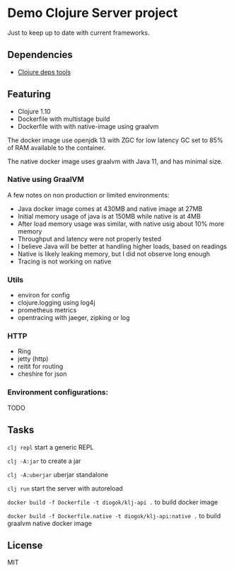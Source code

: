 # Demo Clojure Server project

Just to keep up to date with current frameworks.

## Dependencies

- [Clojure deps tools](https://clojure.org/guides/deps_and_cli)

## Featuring

- Clojure 1.10
- Dockerfile with multistage build
- Dockerfile with with native-image using graalvm

The docker image use openjdk 13 with ZGC for low latency GC set to 85% of RAM available to the container.

The native docker image uses graalvm with Java 11, and has minimal size.

### Native using GraalVM

A few notes on non production or limited environments:

- Java docker image comes at 430MB and native image at 27MB
- Initial memory usage of java is at 150MB while native is at 4MB
- After load memory usage was similar, with native usig about 10% more memory
- Throughput and latency were not properly tested
- I believe Java will be better at handling higher loads, based on readings
- Native is likely leaking memory, but I did not observe long enough
- Tracing is not working on native

### Utils

- environ for config
- clojure.logging using log4j
- prometheus metrics
- opentracing with jaeger, zipking or log

### HTTP

- Ring
- jetty (http)
- reitit for routing
- cheshire for json

### Environment configurations:

TODO

## Tasks

`clj repl` start a generic REPL

`clj -A:jar` to create a jar

`clj -A:uberjar` uberjar standalone

`clj run` start the server with autoreload

`docker build -f Dockerfile -t diogok/klj-api .` to build docker image

`docker build -f Dockerfile.native -t diogok/klj-api:native .` to build graalvm native docker image

## License

MIT
